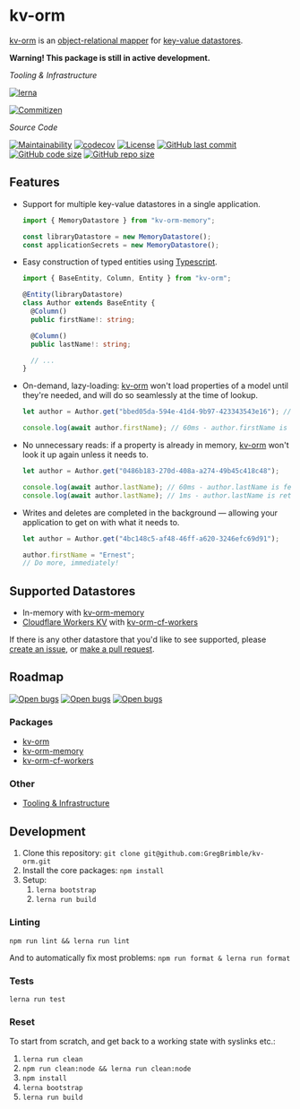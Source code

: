 # kv-orm

[kv-orm] is an [object-relational mapper](https://en.wikipedia.org/wiki/Object-relational_mapping) for [key-value datastores](https://en.wikipedia.org/wiki/Key-value_database).

**Warning! This package is still in active development.**

_Tooling & Infrastructure_

[![lerna](https://img.shields.io/badge/maintained%20with-lerna-cc00ff.svg)](https://lernajs.io/)

[![Commitizen](https://img.shields.io/badge/commitizen-friendly-brightgreen.svg)](http://commitizen.github.io/cz-cli/)

_Source Code_

[![Maintainability](https://api.codeclimate.com/v1/badges/af22a9514da95ae6ff6c/maintainability)](https://codeclimate.com/github/GregBrimble/kv-orm/maintainability)
[![codecov](https://codecov.io/gh/GregBrimble/kv-orm/branch/master/graph/badge.svg)](https://codecov.io/gh/GregBrimble/kv-orm)
[![License](https://img.shields.io/github/license/gregbrimble/kv-orm.svg)](./LICENSE)
[![GitHub last commit](https://img.shields.io/github/last-commit/gregbrimble/kv-orm.svg?logo=github)](https://github.com/GregBrimble/kv-orm)
[![GitHub code size](https://img.shields.io/github/languages/code-size/gregbrimble/kv-orm.svg?logo=github)](https://github.com/GregBrimble/kv-orm)
[![GitHub repo size](https://img.shields.io/github/repo-size/gregbrimble/kv-orm.svg?logo=github)](https://github.com/GregBrimble/kv-orm)

## Features

- Support for multiple key-value datastores in a single application.

  ```typescript
  import { MemoryDatastore } from "kv-orm-memory";

  const libraryDatastore = new MemoryDatastore();
  const applicationSecrets = new MemoryDatastore();
  ```

- Easy construction of typed entities using [Typescript](https://www.typescriptlang.org/).

  ```typescript
  import { BaseEntity, Column, Entity } from "kv-orm";

  @Entity(libraryDatastore)
  class Author extends BaseEntity {
    @Column()
    public firstName!: string;

    @Column()
    public lastName!: string;

    // ...
  }
  ```

- On-demand, lazy-loading: [kv-orm] won't load properties of a model until they're needed, and will do so seamlessly at the time of lookup.

  ```typescript
  let author = Author.get("bbed05da-594e-41d4-9b97-423343543e16"); // 1ms - no properties of the author have been loaded

  console.log(await author.firstName); // 60ms - author.firstName is fetched
  ```

- No unnecessary reads: if a property is already in memory, [kv-orm] won't look it up again unless it needs to.

  ```typescript
  let author = Author.get("0486b183-270d-408a-a274-49b45c418c48");

  console.log(await author.lastName); // 60ms - author.lastName is fetched
  console.log(await author.lastName); // 1ms - author.lastName is retrieved from memory (no lookup performed)
  ```

- Writes and deletes are completed in the background — allowing your application to get on with what it needs to.

  ```typescript
  let author = Author.get("4bc148c5-af48-46ff-a620-3246efc69d91");

  author.firstName = "Ernest";
  // Do more, immediately!
  ```

## Supported Datastores

- In-memory with [kv-orm-memory]
- [Cloudflare Workers KV](https://www.cloudflare.com/products/workers-kv/) with [kv-orm-cf-workers]

If there is any other datastore that you'd like to see supported, please [create an issue](https://github.com/GregBrimble/kv-orm/issues/new), or [make a pull request](https://github.com/GregBrimble/kv-orm/fork).

## Roadmap

[![Open bugs](https://img.shields.io/github/issues-raw/GregBrimble/kv-orm/bug.svg?colorB=%23d73a4a&logo=github)](https://github.com/GregBrimble/kv-orm/labels/bug)
[![Open bugs](https://img.shields.io/github/issues-raw/GregBrimble/kv-orm/enhancement.svg?colorB=%23a2eeef&logo=github)](https://github.com/GregBrimble/kv-orm/labels/enhancement)
[![Open bugs](https://img.shields.io/github/issues-raw/GregBrimble/kv-orm/far%20future.svg?colorB=%23c4c6ff&logo=github)](https://github.com/GregBrimble/kv-orm/labels/far%20future)

### Packages

- [kv-orm](https://github.com/GregBrimble/kv-orm/projects/2)
- [kv-orm-memory](https://github.com/GregBrimble/kv-orm/projects/3)
- [kv-orm-cf-workers](https://github.com/GregBrimble/kv-orm/projects/4)

### Other

- [Tooling & Infrastructure](https://github.com/GregBrimble/kv-orm/projects/1)

## Development

1. Clone this repository: `git clone git@github.com:GregBrimble/kv-orm.git`
1. Install the core packages: `npm install`
1. Setup:
   1. `lerna bootstrap`
   1. `lerna run build`

### Linting

`npm run lint && lerna run lint`

And to automatically fix most problems: `npm run format & lerna run format`

### Tests

`lerna run test`

### Reset

To start from scratch, and get back to a working state with syslinks etc.:

1. `lerna run clean`
1. `npm run clean:node && lerna run clean:node`
1. `npm install`
1. `lerna bootstrap`
1. `lerna run build`

[kv-orm]: https://github.com/GregBrimble/kv-orm
[kv-orm-core]: packages/kv-orm/README.md
[kv-orm-memory]: packages/kv-orm-memory/README.md
[kv-orm-cf-workers]: packages/kv-orm-cf-workers/README.md
